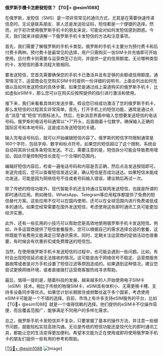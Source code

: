 **俄罗斯手機卡怎麽發短信？【TG💪+ @esim1088】**

在俄罗斯，发短信（SMS）是一项非常常见的通讯方式，尤其是在需要快速传递信息时。无论是联系朋友、家人还是发送验证码，短信都是一个便捷的选择。然而，对于初次使用俄罗斯手机卡的朋友来说，可能会对如何发短信感到困惑。今天，我们就来详细讲解一下俄罗斯手机卡发短信的方法和注意事项。

首先，我们需要了解俄罗斯的手机卡类型。俄罗斯的手机卡主要分为预付费卡和后付费卡两种。预付费卡是最常见的选择，用户只需购买一张SIM卡并充值即可开始使用。后付费卡则需要与运营商签订合同，并提供一定的信用额度。无论哪种类型的卡，发短信的基本流程大致相同。

要发送短信，您首先需要确保您的手机卡已激活并且有足够的余额或信用额度。通常情况下，运营商会在您购买SIM卡时提供一份详细的说明书，上面会列出如何充值以及如何发送短信的具体步骤。如果您是通过线上渠道购买的俄罗斯手机卡，比如虚拟eSIM卡，那么您可以在购买后按照提供的指引进行激活和使用。

接下来，我们来看看具体的发送步骤。假设您已经成功激活了您的俄罗斯手机卡，那么发短信的过程其实非常简单。首先，打开手机上的短信功能，通常是通过点击“消息”或“短信”的图标进入。然后，在新消息界面中输入您想要发送短信的电话号码。俄罗斯的电话号码通常以“+7”开头，后面跟着十位数字。确保输入正确的国际区号和本地号码，这是成功发送短信的关键。

输入完电话号码后，就可以开始编辑短信内容了。俄罗斯的短信字符限制通常是160个字符，包括字母、数字和标点符号。如果您的短信超过了这个限制，系统会自动将其拆分成多条短信发送。不过，需要注意的是，短信拆分可能会导致费用增加，因此尽量控制短信长度在一个合理的范围内。

编辑好短信内容后，检查一遍电话号码和内容是否正确，然后点击发送按钮即可。发送完成后，您可以查看短信发送记录，确认短信是否成功送达。如果短信未能成功发送，可能是因为网络信号不佳或者号码输入错误，建议稍后再试一次。

除了传统的短信功能外，现代智能手机还支持通过互联网发送短信，也就是所谓的即时通讯应用。例如微信、WhatsApp、Telegram等应用程序都提供了免费的短信替代方案。这些应用不仅可以在国内使用，还可以在全球范围内进行免费或低成本的通讯。如果您经常需要在国外发送短信，考虑使用这些即时通讯工具可能更加经济实惠。

此外，还有一些实用的小技巧可以帮助您更高效地使用俄罗斯手机卡发送短信。例如，许多运营商提供了短信套餐服务，您可以根据自己的需求选择合适的套餐，这样既能节省费用又能满足日常通讯需求。同时，定期关注运营商的促销活动也很重要，有时候会有优惠折扣或免费赠送的短信包。

当然，在使用俄罗斯手机卡发送短信的过程中，也可能会遇到一些问题。比如，有时会出现短信延迟或无法接收的情况。这可能是由于网络信号不稳定、运营商服务器故障或者是对方手机设置了短信过滤等原因造成的。如果遇到这种情况，建议您尝试更换网络环境，或者直接拨打运营商客服热线寻求帮助。

最后，值得一提的是，随着科技的发展，越来越多的人开始使用电子SIM卡（eSIM）技术。相比于传统的物理SIM卡，eSIM具有体积小、无需更换卡槽、支持多设备同步等优点。如果您计划长期居住或频繁往返于多个国家，考虑使用eSIM卡可能是一个不错的选择。目前，市场上有许多支持eSIM服务的平台，比如【TG💪+ @esim1088】就是一个值得信赖的选择。他们提供的eSIM卡不仅操作简便，而且覆盖范围广，能够满足不同用户的多样化需求。

总之，俄罗斯手机卡发短信并不复杂，只要掌握了基本的操作方法，并注意一些细节问题，就能轻松实现高效沟通。无论是传统的短信功能还是现代化的即时通讯工具，都能让您的生活变得更加便利。希望本文能为正在使用或即将使用俄罗斯手机卡的朋友们提供一些有用的参考和帮助。

[[TG💪+ @esim1088](https://t.me/s/esim1088) ![Image](https://i.postimg.cc/4NQfJmqS/Snipaste-2025-05-13-00-14-12.png)]